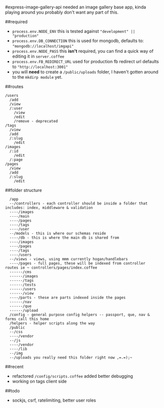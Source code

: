 #express-image-gallery-api
needed an image gallery base app, kinda playing around you probably don't want any part of this.

##required
  - `process.env.NODE_ENV` this is tested against `"development" || "production"`
  - `process.env.DB_CONNECTION` this is used for mongodb, defaults to: `"mongodb://localhost/imgapi"`
  - `process.env.NODE_PASS` this **isn't** required, you can find a quick way of editing it in `server.coffee`
  - `process.env.FB_REDIRECT_URL` used for production fb redirect url defaults to `"http://localhost:3001"`
  - you will **need** to create a `/public/uploads` folder, I haven't gotten around to the `mkdirp module` yet.
  
##routes
  ```
  /users
    /add
    /view
    /:user
      /view
      /edit
      /remove - deprecated
  /tags
    /view
    /add
    /:slug
      /edit
  /images
    /:id
      /edit
    /:page
  /pages
    /view
    /add
    /:slug
      /edit
  ```

##folder structure
```
  /app
  --/controllers - each controller should be inside a folder that includes: index, middleware & validation
  ----/images
  ----/main
  ----/pages
  ----/tags
  ----/user
  --/models - this is where our schemas reside
  ----/db - this is where the main db is shared from
  ----/images
  ----/pages
  ----/tags
  ----/users
  --/views - views, using mmm currently hogan/handlebars
  ----/pages - full pages, these will be indexed from controller routes ie ~ controllers/pages/index.coffee
  ------/cms
  ------/images
  ------/tags
  ------/tests
  ------/users
  ------/view
  ----/parts - these are parts indexed inside the pages 
  ------/nav
  ------/que
  ------/upload
  /config - general purpose config helpers -- passport, que, nav & forms call this home
  /helpers - helper scripts along the way
  /public
  --/css
  ----/vendor
  --/js
  ----/vendor
  ----/lib
  --/img
  --/uploads you really need this folder right now ,=.=);~
```

##recent
  - refactored `/config/scripts.coffee` added better debugging
  - working on tags client side

##todo
  - sockjs, csrf, ratelimiting, better user roles
